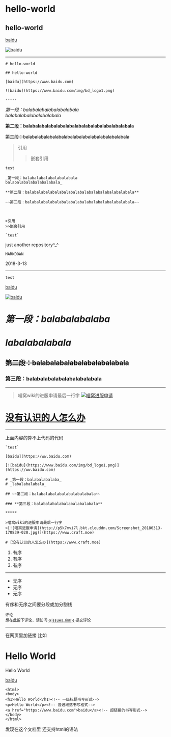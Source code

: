 # hello-world

## hello-world

[baidu](https://www.baidu.com)

![baidu](https://www.baidu.com/img/bd_logo1.png)

-----

    # hello-world
    
    ## hello-world
    
    [baidu](https://www.baidu.com)
    
    ![baidu](https://www.baidu.com/img/bd_logo1.png)
    
    -----

_第一段：balabalabalabalabalabala  
balabalabalabalabalabala_

**第二段：balabalabalabalabalabalabalabalabalabalabalabala**

~~第三段：balabalabalabalabalabalabalabalabalabalabalabala~~



>引用
>>嵌套引用

`test`


    _第一段：balabalabalabalabalabala  
    balabalabalabalabalabala_

    **第二段：balabalabalabalabalabalabalabalabalabalabalabala**

    ~~第三段：balabalabalabalabalabalabalabalabalabalabalabala~~



    >引用
    >>嵌套引用

    `test`






just another repository^_^

`MARKDOWN`

2018-3-13

-------

`test`

[baidu](https://ww.baidu.com)

[![baidu](https://www.baidu.com/img/bd_logo1.png)](https://ww.baidu.com)

# _第一段：balabalabalaba_  
# _labalabalabala_

## ~~第二段：balabalabalabalabalabalabala~~

### **第三段：balabalabalabalabalabalabala**

*****

>喵窝wiki的进服申请最后一行字
>[![喵窝进服申请](http://p5k7mvi7l.bkt.clouddn.com/Screenshot_20180313-170839-020.jpg)](https://www.craft.moe)

# [没有认识的人怎么办](https://www.craft.moe)

*****

上面内容的算不上代码的代码

    `test`
    
    [baidu](https://ww.baidu.com)
    
    [![baidu](https://www.baidu.com/img/bd_logo1.png)](https://ww.baidu.com)
    
    # _第一段：balabalabalaba_  
    # _labalabalabala_
    
    ## ~~第二段：balabalabalabalabalabalabala~~
    
    ### **第三段：balabalabalabalabalabalabala**
    
    *****
    
    >喵窝wiki的进服申请最后一行字
    >[![喵窝进服申请](http://p5k7mvi7l.bkt.clouddn.com/Screenshot_20180313-170839-020.jpg)](https://www.craft.moe)
    
    # [没有认识的人怎么办](https://www.craft.moe)
    

1. 有序
2. 有序
3. 有序

***

+ 无序
+ 无序
+ 无序

有序和无序之间要分段或加分割线
    <html>
    <body>
    <style>
    .gc-comments {font-size: 12px;}
    </style>
    <script src="http://nimojs.github.io/github-comments/gc.js"></script>
    <div class="gc-comments" data-repos="liyun9/test0" data-issues="1" >
    <div class="gc-comments-title">
    评论
    </div>
    <div class="gc-comments-info">
    想在此留下评论，请访问 <a href="{{issues_link}}">{{issues_link}}</a> 提交评论
    </div>
    </div>
    </body>
    </html>

***********

在网页里加链接
比如
<html>
<body>
<h1>Hello World</h1><!-- 一级标题书写形式-->
<p>Hello World</p><!-- 普通段落书写格式-->
<a href="https://www.baidu.com">baidu</a><!-- 超链接的书写形式-->
</body>
</html>


    <html>
    <body>
    <h1>Hello World</h1><!-- 一级标题书写形式-->
    <p>Hello World</p><!-- 普通段落书写格式-->
    <a href="https://www.baidu.com">baidu</a><!-- 超链接的书写形式-->
    </body>
    </html>



发现在这个文档里 还支持html的语法
